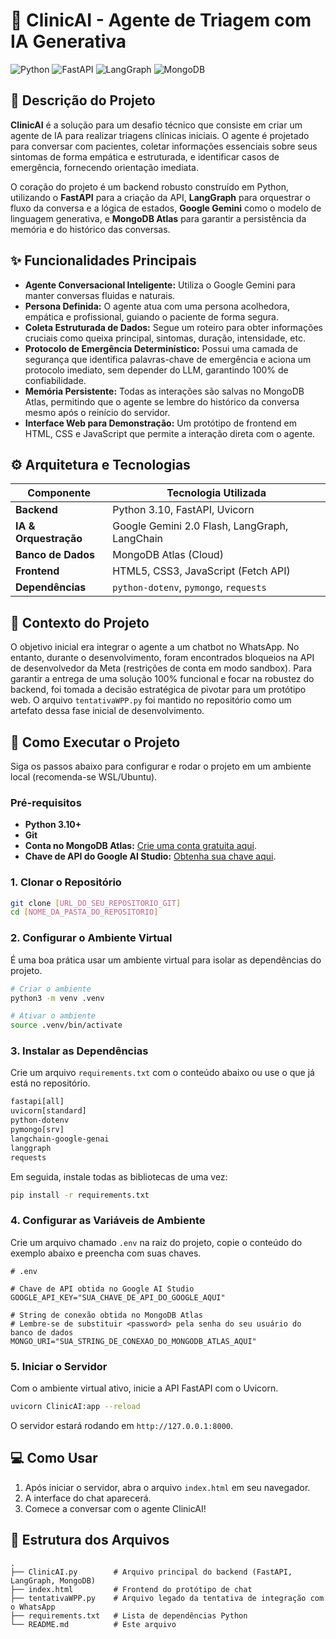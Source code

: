 # 🤖 ClinicAI - Agente de Triagem com IA Generativa

![Python](https://img.shields.io/badge/Python-3.10%2B-blue?style=for-the-badge&logo=python)
![FastAPI](https://img.shields.io/badge/FastAPI-0.110-green?style=for-the-badge&logo=fastapi)
![LangGraph](https://img.shields.io/badge/LangGraph-AI-orange?style=for-the-badge)
![MongoDB](https://img.shields.io/badge/MongoDB-Atlas-darkgreen?style=for-the-badge&logo=mongodb)

## 📄 Descrição do Projeto

**ClinicAI** é a solução para um desafio técnico que consiste em criar um agente de IA para realizar triagens clínicas iniciais. O agente é projetado para conversar com pacientes, coletar informações essenciais sobre seus sintomas de forma empática e estruturada, e identificar casos de emergência, fornecendo orientação imediata.

O coração do projeto é um backend robusto construído em Python, utilizando o **FastAPI** para a criação da API, **LangGraph** para orquestrar o fluxo da conversa e a lógica de estados, **Google Gemini** como o modelo de linguagem generativa, e **MongoDB Atlas** para garantir a persistência da memória e do histórico das conversas.

## ✨ Funcionalidades Principais

- **Agente Conversacional Inteligente:** Utiliza o Google Gemini para manter conversas fluidas e naturais.
- **Persona Definida:** O agente atua com uma persona acolhedora, empática e profissional, guiando o paciente de forma segura.
- **Coleta Estruturada de Dados:** Segue um roteiro para obter informações cruciais como queixa principal, sintomas, duração, intensidade, etc.
- **Protocolo de Emergência Determinístico:** Possui uma camada de segurança que identifica palavras-chave de emergência e aciona um protocolo imediato, sem depender do LLM, garantindo 100% de confiabilidade.
- **Memória Persistente:** Todas as interações são salvas no MongoDB Atlas, permitindo que o agente se lembre do histórico da conversa mesmo após o reinício do servidor.
- **Interface Web para Demonstração:** Um protótipo de frontend em HTML, CSS e JavaScript que permite a interação direta com o agente.

## ⚙️ Arquitetura e Tecnologias

| Componente      | Tecnologia Utilizada                               |
| --------------- | -------------------------------------------------- |
| **Backend** | Python 3.10, FastAPI, Uvicorn                      |
| **IA & Orquestração** | Google Gemini 2.0 Flash, LangGraph, LangChain    |
| **Banco de Dados** | MongoDB Atlas (Cloud)                              |
| **Frontend** | HTML5, CSS3, JavaScript (Fetch API)                |
| **Dependências** | `python-dotenv`, `pymongo`, `requests`             |

## 🎯 Contexto do Projeto

O objetivo inicial era integrar o agente a um chatbot no WhatsApp. No entanto, durante o desenvolvimento, foram encontrados bloqueios na API de desenvolvedor da Meta (restrições de conta em modo sandbox). Para garantir a entrega de uma solução 100% funcional e focar na robustez do backend, foi tomada a decisão estratégica de pivotar para um protótipo web. O arquivo `tentativaWPP.py` foi mantido no repositório como um artefato dessa fase inicial de desenvolvimento.

## 🚀 Como Executar o Projeto

Siga os passos abaixo para configurar e rodar o projeto em um ambiente local (recomenda-se WSL/Ubuntu).

### Pré-requisitos

- **Python 3.10+**
- **Git**
- **Conta no MongoDB Atlas:** [Crie uma conta gratuita aqui](https://www.mongodb.com/cloud/atlas).
- **Chave de API do Google AI Studio:** [Obtenha sua chave aqui](https://aistudio.google.com/).

### 1. Clonar o Repositório

```bash
git clone [URL_DO_SEU_REPOSITORIO_GIT]
cd [NOME_DA_PASTA_DO_REPOSITORIO]
```

### 2. Configurar o Ambiente Virtual

É uma boa prática usar um ambiente virtual para isolar as dependências do projeto.

```bash
# Criar o ambiente
python3 -m venv .venv

# Ativar o ambiente
source .venv/bin/activate
```

### 3. Instalar as Dependências

Crie um arquivo `requirements.txt` com o conteúdo abaixo ou use o que já está no repositório.

```txt
fastapi[all]
uvicorn[standard]
python-dotenv
pymongo[srv]
langchain-google-genai
langgraph
requests
```

Em seguida, instale todas as bibliotecas de uma vez:
```bash
pip install -r requirements.txt
```

### 4. Configurar as Variáveis de Ambiente

Crie um arquivo chamado `.env` na raiz do projeto, copie o conteúdo do exemplo abaixo e preencha com suas chaves.

```dotenv
# .env

# Chave de API obtida no Google AI Studio
GOOGLE_API_KEY="SUA_CHAVE_DE_API_DO_GOOGLE_AQUI"

# String de conexão obtida no MongoDB Atlas
# Lembre-se de substituir <password> pela senha do seu usuário do banco de dados
MONGO_URI="SUA_STRING_DE_CONEXAO_DO_MONGODB_ATLAS_AQUI"
```

### 5. Iniciar o Servidor

Com o ambiente virtual ativo, inicie a API FastAPI com o Uvicorn.

```bash
uvicorn ClinicAI:app --reload
```
O servidor estará rodando em `http://127.0.0.1:8000`.

## 💻 Como Usar

1.  Após iniciar o servidor, abra o arquivo `index.html` em seu navegador.
2.  A interface do chat aparecerá.
3.  Comece a conversar com o agente ClinicAI!

## 📂 Estrutura dos Arquivos

```
.
├── ClinicAI.py        # Arquivo principal do backend (FastAPI, LangGraph, MongoDB)
├── index.html         # Frontend do protótipo de chat
├── tentativaWPP.py    # Arquivo legado da tentativa de integração com o WhatsApp
├── requirements.txt   # Lista de dependências Python
└── README.md          # Este arquivo
```